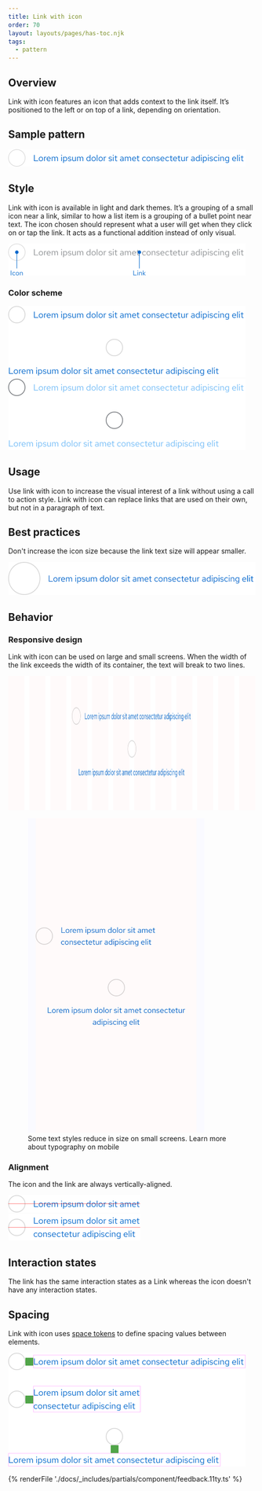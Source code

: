 ```yaml
---
title: Link with icon
order: 70
layout: layouts/pages/has-toc.njk
tags:
  - pattern
---
```


<link rel="stylesheet" data-helmet href="/assets/packages/@rhds/elements/elements/rh-table/rh-table-lightdom.css">
<link rel="stylesheet" data-helmet href="/styles/samp.css">

## Overview

Link with icon features an icon that adds context to the link itself. It’s
positioned to the left or on top of a link, depending on orientation.

## Sample pattern

<uxdot-example width-adjustment="484px">
  <img alt="Link with icon"
       src="./link-with-icon.svg"
       width="484"
       height="35">
</uxdot-example>

## Style

Link with icon is available in light and dark themes. It’s a grouping of a small
icon near a link, similar to how a list item is a grouping of a bullet point
near text. The icon chosen should represent what a user will get when they click
on or tap the link. It acts as a functional addition instead of only visual.

<uxdot-example width-adjustment="484px">
  <img alt="Link with icon specs"
       src="./link-with-icon-style.svg"
       width="484"
       height="65">
</uxdot-example>

### Color scheme
<a id="theme"></a>

<uxdot-example width-adjustment="484px">
  <img alt="Link with icon theme light"
       src="./link-with-icon-theme-light.svg"
       width="484"
       height="145">
</uxdot-example>

<uxdot-example color-palette="darkest" width-adjustment="484px">
  <img alt="Link with icon theme dark"
       src="./link-with-icon-theme-dark.svg"
       width="484"
       height="145">
</uxdot-example>

## Usage

Use link with icon to increase the visual interest of a link without using a
call to action style. Link with icon can replace links that are used on their
own, but not in a paragraph of text.

## Best practices

Don't increase the icon size because the link text size will appear smaller.

<uxdot-example width-adjustment="484px" danger>
  <img alt="Link with icon icon size issue"
       src="./link-with-icon-best-practices.svg"
       width="516"
       height="67">
</uxdot-example>

## Behavior

### Responsive design

Link with icon can be used on large and small screens. When the width of the
link exceeds the width of its container, the text will break to two lines.

<uxdot-example width-adjustment="1000px" variant="full" alignment="left" no-border>
  <img alt="Link with icon responsive desktop"
       src="./link-with-icon-responsive.svg"
       width="1000"
       height="273">
</uxdot-example>

<figure>
  <uxdot-example width-adjustment="360px" variant="full" alignment="left" no-border>
    <img alt="Link with icon responsive mobile"
         src="./link-with-icon-responsive-mobile.svg"
         width="360"
         height="640">
  </uxdot-example>
  <figcaption>Some text styles reduce in size on small screens. Learn more about typography on mobile</figcaption>
</figure>

### Alignment

The icon and the link are always vertically-aligned.

<uxdot-example width-adjustment="269px">
  <img alt="Link with icon alignment"
       src="./link-with-icon-alignment-1.svg"
       width="269"
       height="35">
</uxdot-example>

<uxdot-example width-adjustment="269px">
  <img alt="Link with icon alignment"
       src="./link-with-icon-alignment-2.svg"
       width="270"
       height="54">
</uxdot-example>

## Interaction states

The link has the same interaction states as a Link whereas the icon doesn't have
any interaction states.

## Spacing

Link with icon uses [space tokens](/tokens/space/) to define spacing values
between elements.

<uxdot-example width-adjustment="484px">
  <img alt="Link with icon spacing"
       src="./link-with-icon-spacing.svg"
       width="484"
       height="231">
</uxdot-example>

<uxdot-spacer-tokens-table tokens="lg"></uxdot-spacer-tokens-table>

{% renderFile './docs/_includes/partials/component/feedback.11ty.ts' %}
